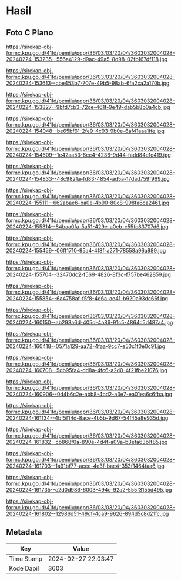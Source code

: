 # Hasil

## Foto C Plano

https://sirekap-obj-formc.kpu.go.id/41fd/pemilu/pdpr/36/03/03/20/04/3603032004028-20240224-153235--556a4129-d9ac-49a5-8d98-02fb167df118.jpg

https://sirekap-obj-formc.kpu.go.id/41fd/pemilu/pdpr/36/03/03/20/04/3603032004028-20240224-153613--cbe453b7-707e-49b5-98ab-6fa2ca2a170b.jpg

https://sirekap-obj-formc.kpu.go.id/41fd/pemilu/pdpr/36/03/03/20/04/3603032004028-20240224-153827--9bfd7cb3-72ce-461f-9e49-dab5b8b0a4cb.jpg

https://sirekap-obj-formc.kpu.go.id/41fd/pemilu/pdpr/36/03/03/20/04/3603032004028-20240224-154048--be65bf61-2fe9-4c93-9b0e-6af41aaa1ffe.jpg

https://sirekap-obj-formc.kpu.go.id/41fd/pemilu/pdpr/36/03/03/20/04/3603032004028-20240224-154609--1e42aa53-6cc4-4236-9d44-fadd84e1c419.jpg

https://sirekap-obj-formc.kpu.go.id/41fd/pemilu/pdpr/36/03/03/20/04/3603032004028-20240224-154833--48c9821a-fd83-4854-ad5a-17dad759f969.jpg

https://sirekap-obj-formc.kpu.go.id/41fd/pemilu/pdpr/36/03/03/20/04/3603032004028-20240224-155111--662abae6-ba0e-4b90-80c8-998fa6ca2461.jpg

https://sirekap-obj-formc.kpu.go.id/41fd/pemilu/pdpr/36/03/03/20/04/3603032004028-20240224-155314--84baa0fa-5a51-429e-a0eb-c55fc83707d6.jpg

https://sirekap-obj-formc.kpu.go.id/41fd/pemilu/pdpr/36/03/03/20/04/3603032004028-20240224-155459--06ff1710-95a4-4f8f-a271-78558a96a989.jpg

https://sirekap-obj-formc.kpu.go.id/41fd/pemilu/pdpr/36/03/03/20/04/3603032004028-20240224-155704--32470dc2-f569-4826-8f3c-f757be462859.jpg

https://sirekap-obj-formc.kpu.go.id/41fd/pemilu/pdpr/36/03/03/20/04/3603032004028-20240224-155854--6a4758af-f5f8-4d6a-ae41-b920a93dc66f.jpg

https://sirekap-obj-formc.kpu.go.id/41fd/pemilu/pdpr/36/03/03/20/04/3603032004028-20240224-160150--ab293a6d-405d-4a86-91c5-4864c5d487a4.jpg

https://sirekap-obj-formc.kpu.go.id/41fd/pemilu/pdpr/36/03/03/20/04/3603032004028-20240224-160418--0571a129-aa72-4faa-9cc7-e50c1f0e0c91.jpg

https://sirekap-obj-formc.kpu.go.id/41fd/pemilu/pdpr/36/03/03/20/04/3603032004028-20240224-160708--5db95fa4-dd8a-4fc6-a2d0-4f21fbe21076.jpg

https://sirekap-obj-formc.kpu.go.id/41fd/pemilu/pdpr/36/03/03/20/04/3603032004028-20240224-160906--0d4b6c2e-abb8-4bd2-a3e7-ea01ea6c6fba.jpg

https://sirekap-obj-formc.kpu.go.id/41fd/pemilu/pdpr/36/03/03/20/04/3603032004028-20240224-161134--4bf5f14d-8ace-4b5b-9d67-54f45a8e935d.jpg

https://sirekap-obj-formc.kpu.go.id/41fd/pemilu/pdpr/36/03/03/20/04/3603032004028-20240224-161832--cb868f0a-890e-4d4f-a09a-b3efa63b1f85.jpg

https://sirekap-obj-formc.kpu.go.id/41fd/pemilu/pdpr/36/03/03/20/04/3603032004028-20240224-161703--1a91bf77-acee-4e3f-bac4-353f1464faa6.jpg

https://sirekap-obj-formc.kpu.go.id/41fd/pemilu/pdpr/36/03/03/20/04/3603032004028-20240224-161735--c2d0d986-6003-494e-92a2-555f3155d495.jpg

https://sirekap-obj-formc.kpu.go.id/41fd/pemilu/pdpr/36/03/03/20/04/3603032004028-20240224-161802--12986d51-49df-4ca9-9626-894d5c8d21fc.jpg


## Metadata

| Key        | Value               |
| ---------- | ------------------- |
| Time Stamp | 2024-02-27 22:03:47 |
| Kode Dapil | 3603                |



